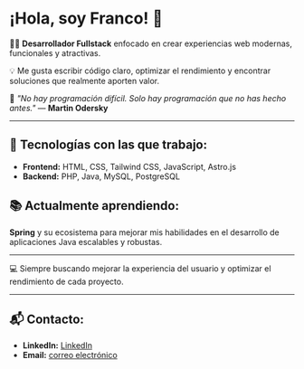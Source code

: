 # ¡Hola, soy Franco! 👋

👨‍💻 **Desarrollador Fullstack** enfocado en crear experiencias web modernas, funcionales y atractivas.

💡 Me gusta escribir código claro, optimizar el rendimiento y encontrar soluciones que realmente aporten valor.

🧠 *"No hay programación difícil. Solo hay programación que no has hecho antes."* — **Martin Odersky**

---

## 🚀 Tecnologías con las que trabajo:

- **Frontend:** HTML, CSS, Tailwind CSS, JavaScript, Astro.js
- **Backend:** PHP, Java, MySQL, PostgreSQL

 ## 📚 Actualmente aprendiendo:

**Spring** y su ecosistema para mejorar mis habilidades en el desarrollo de aplicaciones Java escalables y robustas.

---

💻 Siempre buscando mejorar la experiencia del usuario y optimizar el rendimiento de cada proyecto.

---

## 📬 **Contacto:**

- **LinkedIn:** [LinkedIn](https://www.linkedin.com/in/franco-leguiza-776a4223a/)  
- **Email:** [correo electrónico](mailto:francoleguiza002@gmail.com)


